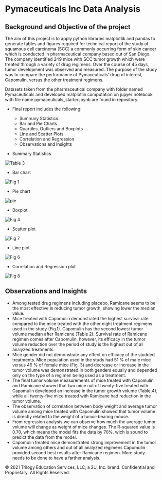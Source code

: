 # Pymaceuticals Inc Data Analysis

## Background and Objective of the project

The aim of this project is to apply python libraries matplotlib and pandas to generate tables and figures required for technical report of the study of squamous cell carcinoma (SCC) a commonly occurring form of skin cancer which is conducted in pharmaceutical company based out of San Diego. The company identified 249 mice with SCC tumor growth which were treated through a variety of drug regimens. Over the course of 45 days, tumor development was observed and measured. The purpose of the study was to compare the performance of Pymaceuticals' drug of interest, Capomulin, versus the other treatment regimens. 

Datasets taken from the pharmaceutical company with folder named Pymaceuticals and developed matplotlin computation on jupyer notebook with file name pymaceuticals_starter.jpynb are found in repository.

-  Final report includes the following:

    -  Summary Statistics
    -  Bar and Pie Charts
    -  Quartiles, Outliers and Boxplots
    -  Line and Scatter Plots
    -  Correlation and Regression
    -  Observations and Insights
  
-  Summary Statistics  
 
 ![Table 3](https://user-images.githubusercontent.com/84547558/150945601-072a9c5d-2f5e-4965-b327-c0c3d0b65449.png)


  -  Bar chart

![Fig 1](https://user-images.githubusercontent.com/84547558/150945681-707c834f-8209-42ba-b715-a8a179349a92.png)


  -  Pie chart

![pie](https://user-images.githubusercontent.com/84547558/150945919-4f38a238-eb6b-435f-bb2d-87920408b79f.png)


  -  Boxplot

![Fig 4](https://user-images.githubusercontent.com/84547558/150946279-db77a13c-4ff1-49d3-a74a-f993b049cb94.png)


  -  Scatter plot

![Fig 7](https://user-images.githubusercontent.com/84547558/150946408-ee4b1d9c-80eb-429e-aeda-67027ff98ca8.png)


  -  Line plot

![Fig 6](https://user-images.githubusercontent.com/84547558/150946590-e3d8301e-25ec-44be-a783-28bb62cc38bf.png)


  -  Correlation and Regression plot

![Fig 8](https://user-images.githubusercontent.com/84547558/150946791-ad13b46d-1e30-4d1d-b586-5d54bcc00d47.png)


## Observations and Insights

-  Among tested drug regimens including placebo, Ramicane seems to be the most effective in reducing tumor growth, showing lower the median value.    
-  Mice treated with Capomulin demonstrated the highest survival rate compared to the mice treated with the other eight treatment regimens used in the study (Fig.1). Capomulin has the second lowest tumor volume median after Ramicane (Table 2). Survival rate of Ramicane regimen comes after Capomulin, however,
 its efficacy in the tumor volume reduction over the period of study is the highest out of all analyzed treatments.
-  Mice gender did not demonstrate any effect on efficacy of the studded treatments. Mice population used in the study had 51 % of male mice versus 49 % of 
 female mice (Fig. 3) and decrease or increase in the tumor volume was demonstrated in both genders equally and depended only on the type of a regimen being 
 used as a treatment.
-  The final tumor volume measurements of mice treated with Capomulin and Ramicane showed that two mice out of twenty-five treated with Capomulin developed an
 increase in the tumor growth volume (Table.4), while all twenty-five mice treated with Ramicane had reduction in the tumor volume.
-  The observation of correlation between body weight and average tumor volume among mice treated with Capomulin showed that tumor volume is directly related 
 to the weight of a tumor-bearing mouse.
-  From regression analysis we can observe how much the average tumor volume will change as weight of mice changes.
 The R-squared value is 0.70, which means the model fits the data by 70%, wich is sound to predict the data from the model.
-  Capomulin treated mice demonstrated strong improvement in the tumor volume  among others and out of all analyzed regimens Capomulin provided second best 
results after Ramicane regimen. More study needs to be done to have a farther analysis.

© 2021 Trilogy Education Services, LLC, a 2U, Inc. brand. Confidential and Proprietary. All Rights Reserved.
